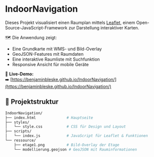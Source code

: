 # IndoorNavigation

Dieses Projekt visualisiert einen Raumplan mittels [Leaflet](https://leafletjs.com/), einem Open-Source-JavaScript-Framework zur Darstellung interaktiver Karten.

🗺️ Die Anwendung zeigt:
- Eine Grundkarte mit WMS- und Bild-Overlay
- GeoJSON-Features mit Raumdaten
- Eine interaktive Raumliste mit Suchfunktion
- Responsive Ansicht für mobile Geräte

📍 **Live-Demo:**  
➡️ [https://benjaminbleske.github.io/IndoorNavigation/](https://benjaminbleske.github.io/IndoorNavigation/)

## 📁 Projektstruktur

```bash
IndoorNavigation/
├── index.html              # Hauptseite
├── styles/
│   └── style.css           # CSS für Design und Layout
├── scripts/
│   └── index.js            # JavaScript für Leaflet & Funktionen
└── ressource/
    ├── etage1.png          # Bild-Overlay der Etage
    └── modellierung.geojson # GeoJSON mit Rauminformationen
